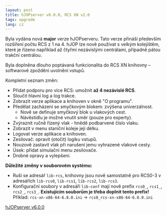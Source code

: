 ```yaml
---
layout: post
title: hJOPserver v6.0.0, RCS XN v2.0
tags: upgrade
lang: cz
---
```


Byla vydána nová **major** verze hJOPserveru. Tato verze přináší především
rozšíření počtu RCS z 1 na 4. hJOP lze nově používat s velkým kolejištěm, které
je řízeno například až čtyřmi nezávislými centrálami, případně pátou trakční centrálou.

Byla doplněna dlouho poptávaná funkcionalita do RCS XN knihovny – softwarové
zpoždění uvolnění vstupů.

Kompletní seznam změn:

* Přidat podporu pro více RCS: umožnit **až 4 nezávislé RCS**.
* Sloučit hlavní log a log trakce.
* Zobrazit verze aplikace a knihoven v okně "O programu".
* Předělat zacházení se smyčkovým blokem: zvýšena univerzálnost.
  - Nově se definuje smyčkový blok u vlakových cest.
  - Návěstidlu je možné vnutit směr (pouze pro experty).
* Zvýraznit ručně řízený vlak - hnědě podbarvené číslo vlaku.
* Zobrazit v menu staniční koleje její délku.
* Logovat verze aplikace a knihoven.
* Zesilovač: opravit (otočit) logiku vstupů.
* Nouzově zastavit vlak při narušení jemu vyhrazené vlakové cesty.
* Úsek: přidat simulační menu zesilovače.
* Drobné opravy a vylepšení.

**Důležité změny v souborovém systému:**
* Ruší se adresář `lib-rcs`, knihovny jsou nově samostatně pro RCS0-3 v adresářích `lib-rcs0`, `lib-rcs1`, `lib-rcs2`, `lib-rcs3`.
* Konfigurační soubory v adresáři `lib-conf` mají nově prefix `rcs0_`, `rcs1_`, `rcs2_`, `rcs3_`. **Existujícím souborům je třeba doplnit tento prefix!** Příklad: `rcs-xn-x86-64-6.8.0.ini` -> `rcs0_rcs-xn-x86-64-6.8.0.ini`

<a class="btn" href="https://github.com/kmzbrnoI/hJOPserver/releases/tag/v6.0.0">hJOPserver v6.0.0</a>
